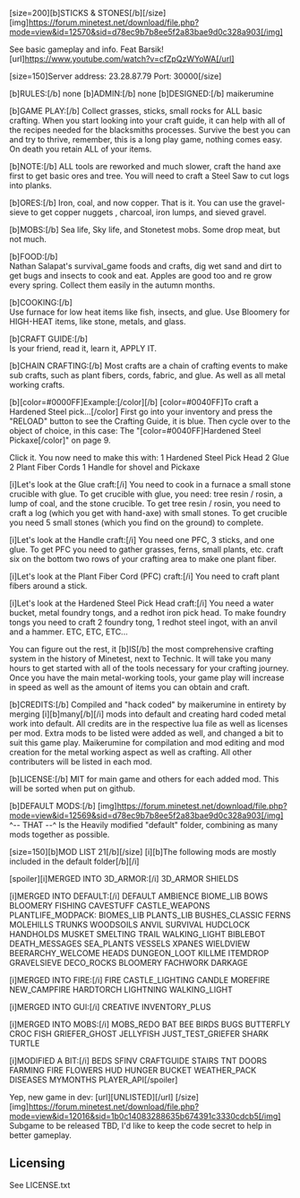 [size=200][b]STICKS & STONES[/b][/size]
[img]https://forum.minetest.net/download/file.php?mode=view&id=12570&sid=d78ec9b7b8ee5f2a83bae9d0c328a903[/img]

See basic gameplay and info.  Feat Barsik!
[url]https://www.youtube.com/watch?v=cfZpQzWYoWA[/url]

[size=150]Server address:  23.28.87.79  Port: 30000[/size]

[b]RULES:[/b]  none
[b]ADMIN:[/b]  none
[b]DESIGNED:[/b]  maikerumine

[b]GAME PLAY:[/b]  Collect grasses, sticks, small rocks for ALL basic crafting.  When you start looking into your craft guide, it can help with all of the recipes needed for the blacksmiths processes.  Survive the best you can and try to thrive, remember, this is a long play game, nothing comes easy.  On death you retain ALL of your items.

[b]NOTE:[/b]  ALL tools are reworked and much slower, craft the hand axe first to get basic ores and tree.  You will need to craft a Steel Saw to cut logs into planks.

[b]ORES:[/b]  Iron, coal, and now copper.  That is it.  You can use the gravel-sieve to get copper nuggets , charcoal, iron lumps, and sieved gravel.

[b]MOBS:[/b]  Sea life, Sky life, and Stonetest mobs.  Some drop meat, but not much.

[b]FOOD:[/b]  
Nathan Salapat's survival_game foods and crafts, dig wet sand and dirt to get bugs and insects to cook and eat.  Apples are good too and re grow every spring.  Collect them easily in the autumn months.

[b]COOKING:[/b]  
Use furnace for low heat items like fish, insects, and glue.  Use Bloomery for HIGH-HEAT items, like stone, metals, and glass.

[b]CRAFT GUIDE:[/b]  
Is your friend, read it, learn it, APPLY IT.

[b]CHAIN CRAFTING:[/b]
Most crafts are a chain of crafting events to make sub crafts, such as plant fibers, cords, fabric,  and glue.  As well as all metal working crafts.

[b][color=#0000FF]Example:[/color][/b]
[color=#0040FF]To craft a Hardened Steel pick...[/color]
First go into your inventory and press the "RELOAD" button to see the Crafting Guide, it is blue.
Then cycle over to the object of choice, in this case:  The "[color=#0040FF]Hardened Steel Pickaxe[/color]" on page 9.

Click it.  You now need to make this with:
1 Hardened Steel Pick Head
2 Glue
2 Plant Fiber Cords
1 Handle for shovel and Pickaxe

[i]Let's look at the Glue craft:[/i]
  You need to cook in a furnace a small stone crucible with glue.
    To get crucible with glue, you need: tree resin / rosin, a lump of coal, and the stone crucible.
      To get tree resin / rosin, you need to craft a log (which you get with hand-axe) with small stones.
      To get crucible you need 5 small stones (which you find on the ground) to complete.

[i]Let's look at the Handle craft:[/i]
  You need one PFC, 3 sticks, and one glue.
    To get PFC you need to gather grasses, ferns, small plants, etc.  craft six on the bottom two rows of your crafting area to make one plant fiber.

[i]Let's look at the Plant Fiber Cord (PFC) craft:[/i]
  You need to craft plant fibers around a stick.

[i]Let's look at the Hardened Steel Pick Head craft:[/i]
  You need a water bucket, metal foundry tongs, and a redhot iron pick head.
    To make foundry tongs you need to craft 2 foundry tong, 1 redhot steel ingot, with an anvil and a hammer.
ETC, ETC, ETC...

You can figure out the rest, it [b]IS[/b] the most comprehensive crafting system in the history of Minetest, next to Technic.  It will take you many hours to get started with all of the tools necessary for your crafting journey.  Once you have the main metal-working tools, your game play will increase in speed as well as the amount of items you can obtain and craft.


[b]CREDITS:[/b]  Compiled and "hack coded" by maikerumine in entirety by merging [i][b]many[/b][/i] mods into default and creating hard coded metal work into default.  All credits are in the respective lua file as well as licenses per mod.
Extra mods to be listed were added as well, and changed a bit to suit this game play.  Maikerumine for compilation and mod editing and mod creation for the metal working aspect as well as crafting.  All other contributers will be listed in each mod.

[b]LICENSE:[/b]  MIT for main game and others for each added mod.  This will be sorted when put on github.


[b]DEFAULT MODS:[/b]
[img]https://forum.minetest.net/download/file.php?mode=view&id=12569&sid=d78ec9b7b8ee5f2a83bae9d0c328a903[/img]
^--  THAT  --^  Is the Heavily modified "default" folder, combining as many mods together as possible.

[size=150][b]MOD LIST 21[/b][/size]
[i][b]The following mods are mostly included in the default folder[/b][/i]

[spoiler][i]MERGED INTO 3D_ARMOR:[/i]
3D_ARMOR
SHIELDS

[i]MERGED INTO DEFAULT:[/i]
DEFAULT
AMBIENCE
BIOME_LIB
BOWS
BLOOMERY
FISHING
CAVESTUFF
CASTLE_WEAPONS
PLANTLIFE_MODPACK:
BIOMES_LIB
PLANTS_LIB
BUSHES_CLASSIC
FERNS
MOLEHILLS
TRUNKS
WOODSOILS
ANVIL
SURVIVAL
HUDCLOCK
HANDHOLDS
MUSKET
SMELTING
TRAIL
WALKING_LIGHT
BIBLEBOT
DEATH_MESSAGES
SEA_PLANTS
VESSELS
XPANES
WIELDVIEW
BEERARCHY_WELCOME
HEADS
DUNGEON_LOOT
KILLME
ITEMDROP
GRAVELSIEVE
DECO_ROCKS
BLOOMERY
FACHWORK
DARKAGE

[i]MERGED INTO FIRE:[/i]
FIRE
CASTLE_LIGHTING
CANDLE
MOREFIRE
NEW_CAMPFIRE
HARDTORCH
LIGHTNING
WALKING_LIGHT

[i]MERGED INTO GUI:[/i]
CREATIVE
INVENTORY_PLUS

[i]MERGED INTO MOBS:[/i]
MOBS_REDO
BAT
BEE
BIRDS
BUGS
BUTTERFLY
CROC
FISH
GRIEFER_GHOST
JELLYFISH
JUST_TEST_GRIEFER
SHARK
TURTLE

[i]MODIFIED A BIT:[/i]
BEDS
SFINV
CRAFTGUIDE
STAIRS
TNT
DOORS
FARMING
FIRE
FLOWERS
HUD
HUNGER
BUCKET
WEATHER_PACK
DISEASES
MYMONTHS
PLAYER_API[/spoiler]


Yep, new game in dev:  [url][UNLISTED][/url]
[/size][img]https://forum.minetest.net/download/file.php?mode=view&id=12016&sid=1b0c14083288635b674391c3330cdcb5[/img]
Subgame to be released TBD, I'd like to keep the code secret to help in better gameplay.

Licensing
---------

See LICENSE.txt
